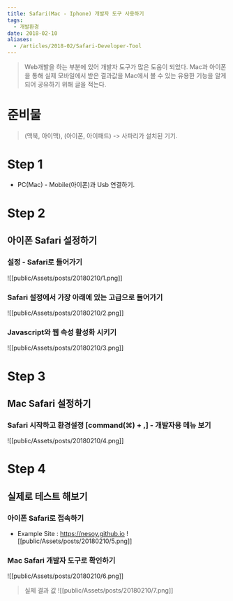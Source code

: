 ```yaml
---
title: Safari(Mac - Iphone) 개발자 도구 사용하기
tags:
  - 개발환경
date: 2018-02-10
aliases: 
  - /articles/2018-02/Safari-Developer-Tool
---
```


> Web개발을 하는 부분에 있어 개발자 도구가 많은 도움이 되었다. Mac과 아이폰을 통해 실제
모바일에서 받은 결과값을 Mac에서 볼 수 있는 유용한 기능을 알게 되어 공유하기 위해 글을 적는다.

# 준비물
> (맥북, 아이맥), (아이폰, 아이패드) -> 사파리가 설치된 기기.

# Step 1
- PC(Mac) - Mobile(아이폰)과 Usb 연결하기.

# Step 2
## 아이폰 Safari 설정하기
### 설정 - Safari로 들어가기
![[public/Assets/posts/20180210/1.png]]
### Safari 설정에서 가장 아래에 있는 고급으로 들어가기
![[public/Assets/posts/20180210/2.png]]
### Javascript와 웹 속성 활성화 시키기
![[public/Assets/posts/20180210/3.png]]

# Step 3
## Mac Safari 설정하기
### Safari 시작하고 환경설정 [command(⌘) + ,] - 개발자용 메뉴 보기
![[public/Assets/posts/20180210/4.png]]

# Step 4
## 실제로 테스트 해보기
### 아이폰 Safari로 접속하기
- Example Site : <https://nesoy.github.io>
![[public/Assets/posts/20180210/5.png]]
### Mac Safari 개발자 도구로 확인하기
![[public/Assets/posts/20180210/6.png]]
> 실제 결과 값
![[public/Assets/posts/20180210/7.png]]

